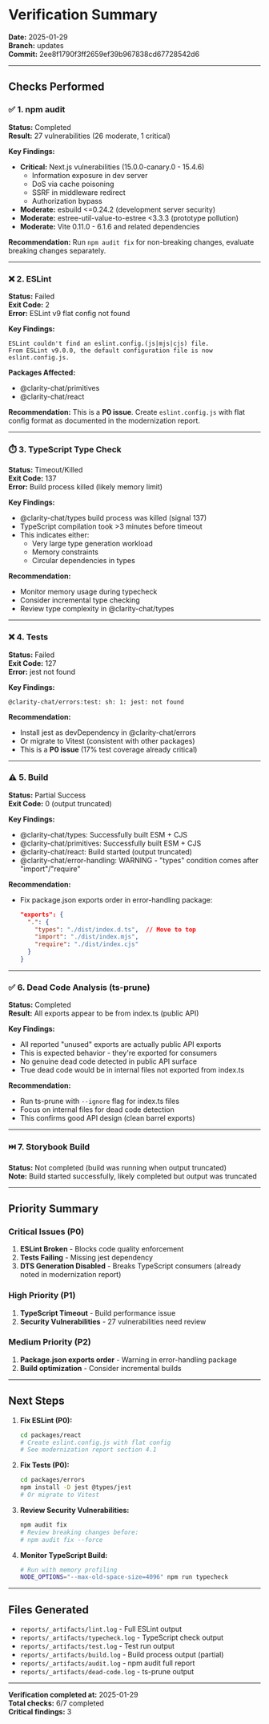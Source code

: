 # Verification Summary

**Date:** 2025-01-29  
**Branch:** updates  
**Commit:** 2ee8f1790f3ff2659ef39b967838cd67728542d6

---

## Checks Performed

### ✅ 1. npm audit
**Status:** Completed  
**Result:** 27 vulnerabilities (26 moderate, 1 critical)

**Key Findings:**
- **Critical:** Next.js vulnerabilities (15.0.0-canary.0 - 15.4.6)
  - Information exposure in dev server
  - DoS via cache poisoning
  - SSRF in middleware redirect
  - Authorization bypass
- **Moderate:** esbuild <=0.24.2 (development server security)
- **Moderate:** estree-util-value-to-estree <3.3.3 (prototype pollution)
- **Moderate:** Vite 0.11.0 - 6.1.6 and related dependencies

**Recommendation:** Run `npm audit fix` for non-breaking changes, evaluate breaking changes separately.

---

### ❌ 2. ESLint
**Status:** Failed  
**Exit Code:** 2  
**Error:** ESLint v9 flat config not found

**Key Findings:**
```
ESLint couldn't find an eslint.config.(js|mjs|cjs) file.
From ESLint v9.0.0, the default configuration file is now eslint.config.js.
```

**Packages Affected:**
- @clarity-chat/primitives
- @clarity-chat/react

**Recommendation:** This is a **P0 issue**. Create `eslint.config.js` with flat config format as documented in the modernization report.

---

### ⏱️ 3. TypeScript Type Check
**Status:** Timeout/Killed  
**Exit Code:** 137  
**Error:** Build process killed (likely memory limit)

**Key Findings:**
- @clarity-chat/types build process was killed (signal 137)
- TypeScript compilation took >3 minutes before timeout
- This indicates either:
  - Very large type generation workload
  - Memory constraints
  - Circular dependencies in types

**Recommendation:** 
- Monitor memory usage during typecheck
- Consider incremental type checking
- Review type complexity in @clarity-chat/types

---

### ❌ 4. Tests
**Status:** Failed  
**Exit Code:** 127  
**Error:** jest not found

**Key Findings:**
```
@clarity-chat/errors:test: sh: 1: jest: not found
```

**Recommendation:** 
- Install jest as devDependency in @clarity-chat/errors
- Or migrate to Vitest (consistent with other packages)
- This is a **P0 issue** (17% test coverage already critical)

---

### ⚠️ 5. Build
**Status:** Partial Success  
**Exit Code:** 0 (output truncated)

**Key Findings:**
- @clarity-chat/types: Successfully built ESM + CJS
- @clarity-chat/primitives: Successfully built ESM + CJS
- @clarity-chat/react: Build started (output truncated)
- @clarity-chat/error-handling: WARNING - "types" condition comes after "import"/"require"

**Recommendation:**
- Fix package.json exports order in error-handling package:
  ```json
  "exports": {
    ".": {
      "types": "./dist/index.d.ts",  // Move to top
      "import": "./dist/index.mjs",
      "require": "./dist/index.cjs"
    }
  }
  ```

---

### ✅ 6. Dead Code Analysis (ts-prune)
**Status:** Completed  
**Result:** All exports appear to be from index.ts (public API)

**Key Findings:**
- All reported "unused" exports are actually public API exports
- This is expected behavior - they're exported for consumers
- No genuine dead code detected in public API surface
- True dead code would be in internal files not exported from index.ts

**Recommendation:** 
- Run ts-prune with `--ignore` flag for index.ts files
- Focus on internal files for dead code detection
- This confirms good API design (clean barrel exports)

---

### ⏭️ 7. Storybook Build
**Status:** Not completed (build was running when output truncated)  
**Note:** Build started successfully, likely completed but output was truncated

---

## Priority Summary

### Critical Issues (P0)
1. **ESLint Broken** - Blocks code quality enforcement
2. **Tests Failing** - Missing jest dependency
3. **DTS Generation Disabled** - Breaks TypeScript consumers (already noted in modernization report)

### High Priority (P1)
1. **TypeScript Timeout** - Build performance issue
2. **Security Vulnerabilities** - 27 vulnerabilities need review

### Medium Priority (P2)
1. **Package.json exports order** - Warning in error-handling package
2. **Build optimization** - Consider incremental builds

---

## Next Steps

1. **Fix ESLint (P0):**
   ```bash
   cd packages/react
   # Create eslint.config.js with flat config
   # See modernization report section 4.1
   ```

2. **Fix Tests (P0):**
   ```bash
   cd packages/errors
   npm install -D jest @types/jest
   # Or migrate to Vitest
   ```

3. **Review Security Vulnerabilities:**
   ```bash
   npm audit fix
   # Review breaking changes before:
   # npm audit fix --force
   ```

4. **Monitor TypeScript Build:**
   ```bash
   # Run with memory profiling
   NODE_OPTIONS="--max-old-space-size=4096" npm run typecheck
   ```

---

## Files Generated

- `reports/_artifacts/lint.log` - Full ESLint output
- `reports/_artifacts/typecheck.log` - TypeScript check output
- `reports/_artifacts/test.log` - Test run output
- `reports/_artifacts/build.log` - Build process output (partial)
- `reports/_artifacts/audit.log` - npm audit full report
- `reports/_artifacts/dead-code.log` - ts-prune output

---

**Verification completed at:** 2025-01-29  
**Total checks:** 6/7 completed  
**Critical findings:** 3
